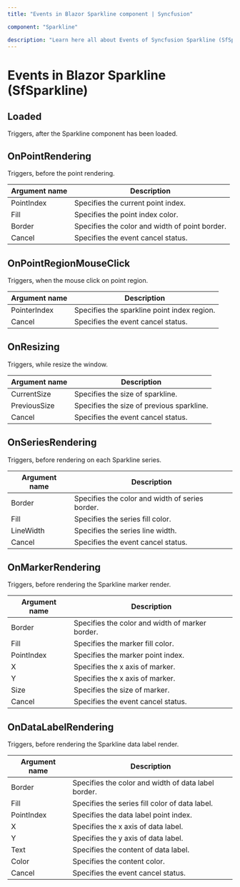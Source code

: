 ```yaml
---
title: "Events in Blazor Sparkline component | Syncfusion"

component: "Sparkline"

description: "Learn here all about Events of Syncfusion Sparkline (SfSparkline) component and more."
---
```


# Events in Blazor Sparkline (SfSparkline)

## Loaded

Triggers, after the Sparkline component has been loaded.

## OnPointRendering

Triggers, before the point rendering.

|   Argument name    |   Description                                          |
|--------------------| -------------------------------------------------------|
|   PointIndex            |    Specifies the current point index.           |
|   Fill     |    Specifies the point index color.       |
|   Border               |   Specifies the color and width of point border. |
|   Cancel               |   Specifies the event cancel status. |

## OnPointRegionMouseClick

Triggers, when the mouse click on point region.

|   Argument name    |   Description                                          |
|--------------------| -------------------------------------------------------|
|   PointerIndex     |    Specifies the sparkline point index region.      |
|   Cancel             |   Specifies the event cancel status. |

## OnResizing

Triggers, while resize the window.

|   Argument name      |   Description                          |
|----------------------| ---------------------------------------|
|   CurrentSize        |   Specifies the size of sparkline.         |
|   PreviousSize       |   Specifies the size of previous sparkline. |
|   Cancel             |   Specifies the event cancel status. |

## OnSeriesRendering

Triggers, before rendering on each Sparkline series.

|   Argument name      |   Description                                                         |
|----------------------| ----------------------------------------------------------------------|
|   Border             |   Specifies the color and width of series border.                         |
|   Fill               |   Specifies the series fill color.                             |
|   LineWidth          |   Specifies the series line width. |
|   Cancel             |   Specifies the event cancel status. |

## OnMarkerRendering

Triggers, before rendering the Sparkline marker render.

|   Argument name      |   Description                                                         |
|----------------------| ----------------------------------------------------------------------|
|   Border             |   Specifies the color and width of marker border.                         |
|   Fill               |   Specifies the marker fill color.                             |
|   PointIndex          |   Specifies the marker point index. |
|   X          |   Specifies the x axis of marker. |
|   Y          |   Specifies the x axis of marker. |
|   Size          |   Specifies the size of marker. |
|   Cancel             |   Specifies the event cancel status. |

## OnDataLabelRendering

Triggers, before rendering the Sparkline data label render.

|   Argument name      |   Description                                                         |
|----------------------| ----------------------------------------------------------------------|
|   Border             |   Specifies the color and width of data label border.                        |
|   Fill               |   Specifies the series fill color of data label.                             |
|   PointIndex          |   Specifies the data label point index. |
|   X          |   Specifies the x axis of data label. |
|   Y          |   Specifies the y axis of data label. |
|   Text          |   Specifies the content of data label. |
|   Color          |   Specifies the content color. |
|   Cancel             |   Specifies the event cancel status. |
